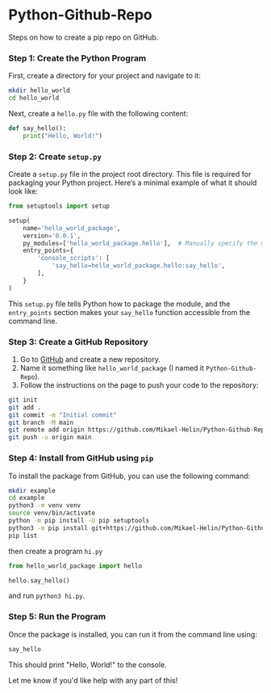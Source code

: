 # Python-Github-Repo

Steps on how to create a pip repo on GitHub.

### Step 1: Create the Python Program

First, create a directory for your project and navigate to it:

```bash
mkdir hello_world
cd hello_world
```

Next, create a `hello.py` file with the following content:

```python
def say_hello():
    print("Hello, World!")
```

### Step 2: Create `setup.py`

Create a `setup.py` file in the project root directory. This file is required for packaging your Python project. Here’s a minimal example of what it should look like:

```python
from setuptools import setup

setup(
    name='hello_world_package',
    version='0.0.1',
    py_modules=['hello_world_package.hello'],  # Manually specify the module path
    entry_points={
        'console_scripts': [
            'say_hello=hello_world_package.hello:say_hello',
        ],
    }
)
```

This `setup.py` file tells Python how to package the module, and the `entry_points` section makes your `say_hello` function accessible from the command line.

### Step 3: Create a GitHub Repository

1. Go to [GitHub](https://github.com) and create a new repository.
2. Name it something like `hello_world_package` (I named it `Python-Github-Repo`).
3. Follow the instructions on the page to push your code to the repository:

```bash
git init
git add .
git commit -m "Initial commit"
git branch -M main
git remote add origin https://github.com/Mikael-Helin/Python-Github-Repo.git
git push -u origin main
```

### Step 4: Install from GitHub using `pip`

To install the package from GitHub, you can use the following command:

```bash
mkdir example
cd example
python3 -m venv venv
source venv/bin/activate
python -m pip install -U pip setuptools 
python3 -m pip install git+https://github.com/Mikael-Helin/Python-Github-Repo.git
pip list
```

then create a program `hi.py`

```python
from hello_world_package import hello

hello.say_hello()
```

and run `python3 hi.py`.

### Step 5: Run the Program
Once the package is installed, you can run it from the command line using:

```bash
say_hello
```

This should print "Hello, World!" to the console.

Let me know if you'd like help with any part of this!